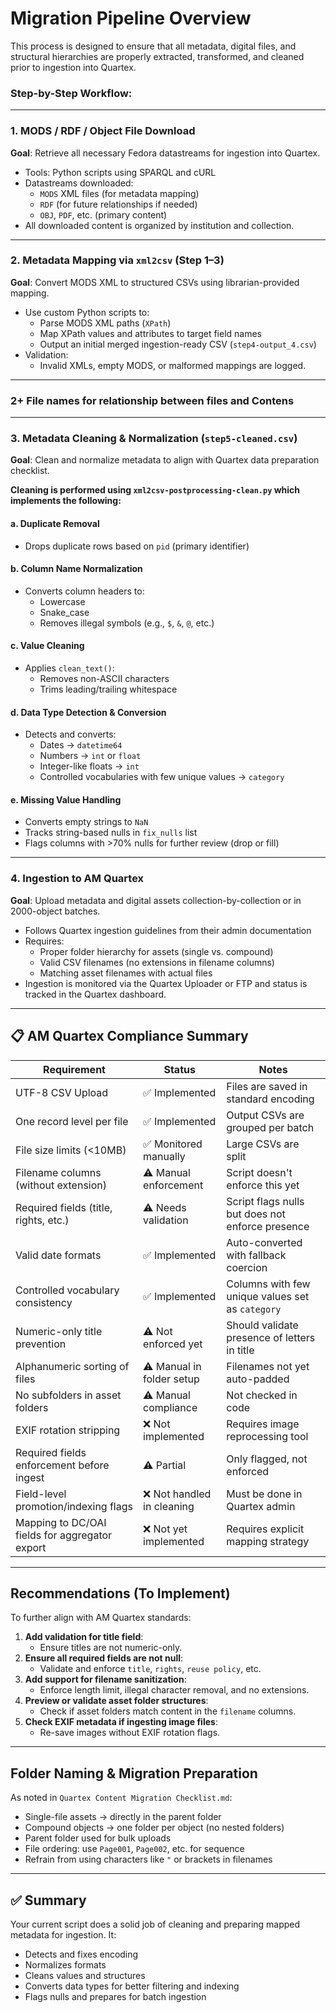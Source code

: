 # Migration Pipeline Overview

This process is designed to ensure that all metadata, digital files, and structural hierarchies are properly extracted, transformed, and cleaned prior to ingestion into Quartex.

### Step-by-Step Workflow:

------

### **1. MODS / RDF / Object File Download**

**Goal**: Retrieve all necessary Fedora datastreams for ingestion into Quartex.

- Tools: Python scripts using SPARQL and cURL
- Datastreams downloaded:
  - `MODS` XML files (for metadata mapping)
  - `RDF` (for future relationships if needed)
  - `OBJ`, `PDF`, etc. (primary content)
- All downloaded content is organized by institution and collection.

------

### **2. Metadata Mapping via `xml2csv` (Step 1–3)**

**Goal**: Convert MODS XML to structured CSVs using librarian-provided mapping.

- Use custom Python scripts to:
  - Parse MODS XML paths (`XPath`)
  - Map XPath values and attributes to target field names
  - Output an initial merged ingestion-ready CSV (`step4-output_4.csv`)
- Validation:
  - Invalid XMLs, empty MODS, or malformed mappings are logged.

------
### 2+ File names for relationship between files and Contens
---
### **3. Metadata Cleaning & Normalization (`step5-cleaned.csv`)**

**Goal**: Clean and normalize metadata to align with Quartex data preparation checklist.

**Cleaning is performed using `xml2csv-postprocessing-clean.py` which implements the following:**

#### **a. Duplicate Removal**

- Drops duplicate rows based on `pid` (primary identifier)

#### **b. Column Name Normalization**

- Converts column headers to:
  - Lowercase
  - Snake_case
  - Removes illegal symbols (e.g., `$`, `&`, `@`, etc.)

#### **c. Value Cleaning**

- Applies `clean_text()`:
  - Removes non-ASCII characters
  - Trims leading/trailing whitespace

#### **d. Data Type Detection & Conversion**

- Detects and converts:
  - Dates → `datetime64`
  - Numbers → `int` or `float`
  - Integer-like floats → `int`
  - Controlled vocabularies with few unique values → `category`

#### **e. Missing Value Handling**

- Converts empty strings to `NaN`
- Tracks string-based nulls in `fix_nulls` list
- Flags columns with >70% nulls for further review (drop or fill)

------

### **4. Ingestion to AM Quartex**

**Goal**: Upload metadata and digital assets collection-by-collection or in 2000-object batches.

- Follows Quartex ingestion guidelines from their admin documentation
- Requires:
  - Proper folder hierarchy for assets (single vs. compound)
  - Valid CSV filenames (no extensions in filename columns)
  - Matching asset filenames with actual files
- Ingestion is monitored via the Quartex Uploader or FTP and status is tracked in the Quartex dashboard.

------

## 📋 AM Quartex Compliance Summary

| Requirement                                    | Status                    | Notes                                            |
| ---------------------------------------------- | ------------------------- | ------------------------------------------------ |
| UTF-8 CSV Upload                               | ✅ Implemented             | Files are saved in standard encoding             |
| One record level per file                      | ✅ Implemented             | Output CSVs are grouped per batch                |
| File size limits (<10MB)                       | ✅ Monitored manually      | Large CSVs are split                             |
| Filename columns (without extension)           | ⚠️ Manual enforcement      | Script doesn't enforce this yet                  |
| Required fields (title, rights, etc.)          | ⚠️ Needs validation        | Script flags nulls but does not enforce presence |
| Valid date formats                             | ✅ Implemented             | Auto-converted with fallback coercion            |
| Controlled vocabulary consistency              | ✅ Implemented             | Columns with few unique values set as `category` |
| Numeric-only title prevention                  | ⚠️ Not enforced yet        | Should validate presence of letters in title     |
| Alphanumeric sorting of files                  | ⚠️ Manual in folder setup  | Filenames not yet auto-padded                    |
| No subfolders in asset folders                 | ⚠️ Manual compliance       | Not checked in code                              |
| EXIF rotation stripping                        | ❌ Not implemented         | Requires image reprocessing tool                 |
| Required fields enforcement before ingest      | ⚠️ Partial                 | Only flagged, not enforced                       |
| Field-level promotion/indexing flags           | ❌ Not handled in cleaning | Must be done in Quartex admin                    |
| Mapping to DC/OAI fields for aggregator export | ❌ Not yet implemented     | Requires explicit mapping strategy               |



------

## Recommendations (To Implement)

To further align with AM Quartex standards:

1. **Add validation for title field**:
   - Ensure titles are not numeric-only.
2. **Ensure all required fields are not null**:
   - Validate and enforce `title`, `rights`, `reuse policy`, etc.
3. **Add support for filename sanitization**:
   - Enforce length limit, illegal character removal, and no extensions.
4. **Preview or validate asset folder structures**:
   - Check if asset folders match content in the `filename` columns.
5. **Check EXIF metadata if ingesting image files**:
   - Re-save images without EXIF rotation flags.

------

## Folder Naming & Migration Preparation

As noted in `Quartex Content Migration Checklist.md`:

- Single-file assets → directly in the parent folder
- Compound objects → one folder per object (no nested folders)
- Parent folder used for bulk uploads
- File ordering: use `Page001`, `Page002`, etc. for sequence
- Refrain from using characters like `"` or brackets in filenames

------

## ✅ Summary

Your current script does a solid job of cleaning and preparing mapped metadata for ingestion. It:

- Detects and fixes encoding
- Normalizes formats
- Cleans values and structures
- Converts data types for better filtering and indexing
- Flags nulls and prepares for batch ingestion
